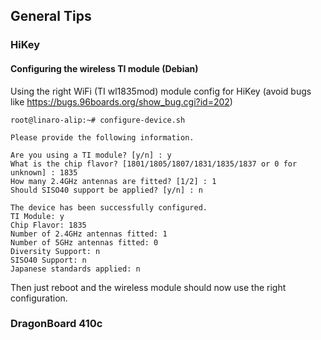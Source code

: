 ## General Tips

### HiKey

#### Configuring the wireless TI module (Debian)

Using the right WiFi (TI wl1835mod) module config for HiKey (avoid bugs like https://bugs.96boards.org/show_bug.cgi?id=202)

```shell
root@linaro-alip:~# configure-device.sh 

Please provide the following information.

Are you using a TI module? [y/n] : y
What is the chip flavor? [1801/1805/1807/1831/1835/1837 or 0 for unknown] : 1835
How many 2.4GHz antennas are fitted? [1/2] : 1
Should SISO40 support be applied? [y/n] : n

The device has been successfully configured.
TI Module: y
Chip Flavor: 1835
Number of 2.4GHz antennas fitted: 1
Number of 5GHz antennas fitted: 0
Diversity Support: n
SISO40 Support: n
Japanese standards applied: n
```

Then just reboot and the wireless module should now use the right configuration.

### DragonBoard 410c